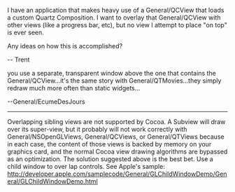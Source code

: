 

I have an application that makes heavy use of a General/QCView that loads a custom Quartz Composition. I want to overlay that General/QCView with other views (like a progress bar, etc), but no view I attempt to place "on top" is ever seen.

Any ideas on how this is accomplished? 

-- Trent

you use a separate, transparent window above the one that contains the General/QCView...it's the same story with General/QTMovies...they simply redraw much more often than static widgets...

--General/EcumeDesJours

----
Overlapping sibling views are not supported by Cocoa.  A Subview will draw over its super-view, but it probably will not work correctly with General/NSOpenGLViews, General/QCViews, or General/QTViews because in each case, the content of those views is backed by memory on your graphics card, and the normal Cocoa view drawing algorithms are bypassed as an optimization.  The solution suggested above is the best bet.  Use a child window to over lap controls.  See Apple's sample: http://developer.apple.com/samplecode/General/GLChildWindowDemo/General/GLChildWindowDemo.html
